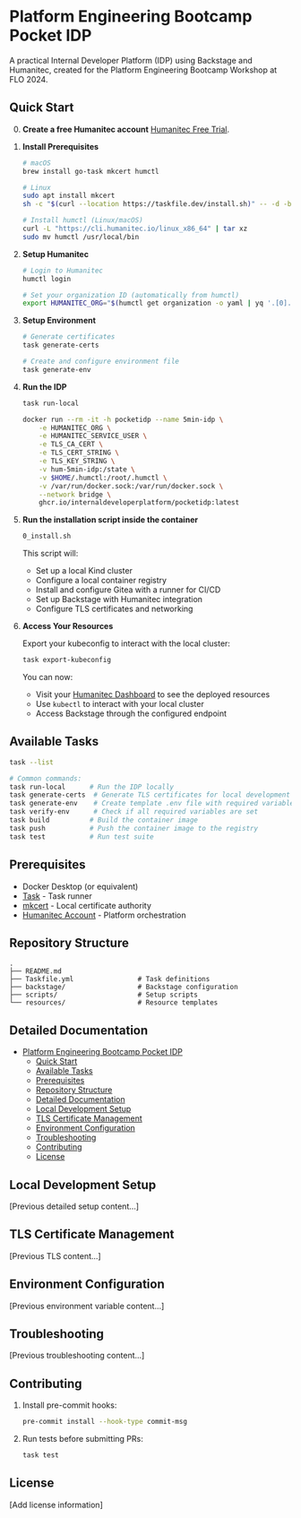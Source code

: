 # Platform Engineering Bootcamp Pocket IDP

A practical Internal Developer Platform (IDP) using Backstage and Humanitec, created for the Platform Engineering Bootcamp Workshop at FLO 2024.

## Quick Start

0. **Create a free Humanitec account**
   [Humanitec Free Trial](https://humanitec.com/free-trial).

1. **Install Prerequisites**

   ```bash
   # macOS
   brew install go-task mkcert humctl

   # Linux
   sudo apt install mkcert
   sh -c "$(curl --location https://taskfile.dev/install.sh)" -- -d -b ~/.local/bin
   
   # Install humctl (Linux/macOS)
   curl -L "https://cli.humanitec.io/linux_x86_64" | tar xz
   sudo mv humctl /usr/local/bin
   ```

2. **Setup Humanitec**

   ```bash
   # Login to Humanitec
   humctl login

   # Set your organization ID (automatically from humctl)
   export HUMANITEC_ORG="$(humctl get organization -o yaml | yq '.[0].metadata.id')"
   ```

3. **Setup Environment**

   ```bash
   # Generate certificates
   task generate-certs

   # Create and configure environment file
   task generate-env
   ```
   
4. **Run the IDP**

   ```bash
   task run-local
   ```

   ```bash
   docker run --rm -it -h pocketidp --name 5min-idp \
       -e HUMANITEC_ORG \
       -e HUMANITEC_SERVICE_USER \
       -e TLS_CA_CERT \
       -e TLS_CERT_STRING \
       -e TLS_KEY_STRING \
       -v hum-5min-idp:/state \
       -v $HOME/.humctl:/root/.humctl \
       -v /var/run/docker.sock:/var/run/docker.sock \
       --network bridge \
       ghcr.io/internaldeveloperplatform/pocketidp:latest
   ```

5. **Run the installation script inside the container**

   ```bash
   0_install.sh
   ```

   This script will:
   - Set up a local Kind cluster
   - Configure a local container registry
   - Install and configure Gitea with a runner for CI/CD
   - Set up Backstage with Humanitec integration
   - Configure TLS certificates and networking

6. **Access Your Resources**

   Export your kubeconfig to interact with the local cluster:
   ```bash
   task export-kubeconfig
   ```

   You can now:
   - Visit your [Humanitec Dashboard](https://app.humanitec.io) to see the deployed resources
   - Use `kubectl` to interact with your local cluster
   - Access Backstage through the configured endpoint

## Available Tasks

```bash
task --list

# Common commands:
task run-local      # Run the IDP locally
task generate-certs  # Generate TLS certificates for local development
task generate-env    # Create template .env file with required variables
task verify-env      # Check if all required variables are set
task build          # Build the container image
task push           # Push the container image to the registry
task test           # Run test suite
```

## Prerequisites

- Docker Desktop (or equivalent)
- [Task](https://taskfile.dev/#/installation) - Task runner
- [mkcert](https://github.com/FiloSottile/mkcert) - Local certificate authority
- [Humanitec Account](https://humanitec.com/free-trial) - Platform orchestration

## Repository Structure

```
.
├── README.md
├── Taskfile.yml                # Task definitions
├── backstage/                  # Backstage configuration
├── scripts/                    # Setup scripts
└── resources/                  # Resource templates
```

## Detailed Documentation

- [Platform Engineering Bootcamp Pocket IDP](#platform-engineering-bootcamp-pocket-idp)
  - [Quick Start](#quick-start)
  - [Available Tasks](#available-tasks)
  - [Prerequisites](#prerequisites)
  - [Repository Structure](#repository-structure)
  - [Detailed Documentation](#detailed-documentation)
  - [Local Development Setup](#local-development-setup)
  - [TLS Certificate Management](#tls-certificate-management)
  - [Environment Configuration](#environment-configuration)
  - [Troubleshooting](#troubleshooting)
  - [Contributing](#contributing)
  - [License](#license)

## Local Development Setup

[Previous detailed setup content...]

## TLS Certificate Management

[Previous TLS content...]

## Environment Configuration

[Previous environment variable content...]

## Troubleshooting

[Previous troubleshooting content...]

## Contributing

1. Install pre-commit hooks:
   ```bash
   pre-commit install --hook-type commit-msg
   ```

2. Run tests before submitting PRs:
   ```bash
   task test
   ```

## License

[Add license information]
